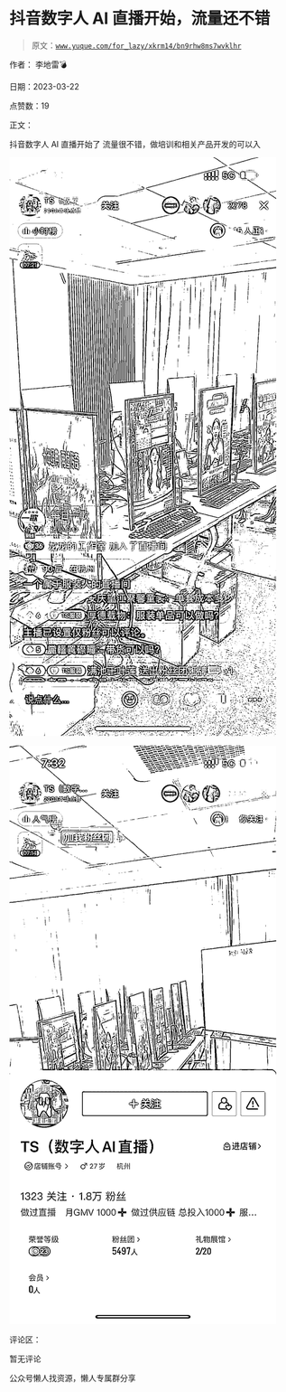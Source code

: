 # 抖音数字人 AI 直播开始，流量还不错

> 原文：[`www.yuque.com/for_lazy/xkrm14/bn9rhw8ms7wvklhr`](https://www.yuque.com/for_lazy/xkrm14/bn9rhw8ms7wvklhr)



作者： 李地雷💣



日期：2023-03-22



点赞数：19



正文：



抖音数字人 AI 直播开始了 流量很不错，做培训和相关产品开发的可以入



![](img/b3a5d86e8e699f4771db4220aad3bd0a.png)



![](img/c697c57ae98d2bbdbe3ac0c09e343f36.png)



评论区：



暂无评论



公众号懒人找资源，懒人专属群分享

